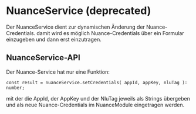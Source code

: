 # NuanceService (deprecated)

Der NuanceService dient zur dynamischen Änderung der Nuance-Credentials. damit wird es möglich Nuance-Credentials über ein Formular einzugeben und dann erst einzutragen.

## NuanceService-API

Der Nuance-Service hat nur eine Funktion:

	const result = nuanceService.setCredentials( appId, appKey, nluTag ): number;
	
mit der die AppId, der AppKey und der NluTag jeweils als Strings übergeben und als neue Nuance-Credentials im NuanceModule eingetragen werden. 


